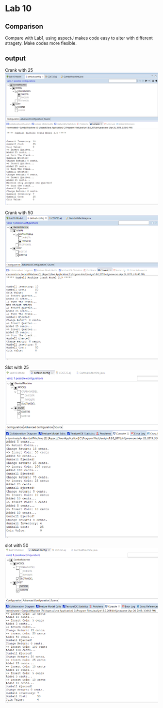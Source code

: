 # Lab 10

## Comparison
Compare with Lab1, using aspectJ makes code easy to alter with different stragety. Make codes more flexible.

## output
Crank with 25
![Crank-25](https://github.com/robert4213/cmpe202/blob/master/lab10/output/Crank-25.png)

Crank with 50
![Crank-50](https://github.com/robert4213/cmpe202/blob/master/lab10/output/Crank-50.png)

Slot with 25
![Crank-25](https://github.com/robert4213/cmpe202/blob/master/lab10/output/Slot-25.png)

slot with 50
![Crank-50](https://github.com/robert4213/cmpe202/blob/master/lab10/output/Slot-50.png)
